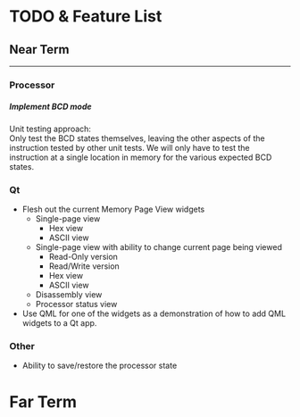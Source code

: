 # TODO & Feature List

## Near Term
------

### Processor
##### Implement BCD mode
Unit testing approach:  
Only test the BCD states themselves, leaving the other aspects of the instruction tested by other unit tests.  We will only have to test the instruction at a single location in memory for the various expected BCD states.

### Qt
* Flesh out the current Memory Page View widgets
    * Single-page view
        * Hex view
        * ASCII view
    * Single-page view with ability to change current page being viewed
        * Read-Only version
        * Read/Write version
        * Hex view
        * ASCII view
    * Disassembly view
    * Processor status view
* Use QML for one of the widgets as a demonstration of how to add QML widgets to a Qt app.

### Other
* Ability to save/restore the processor state

# Far Term
